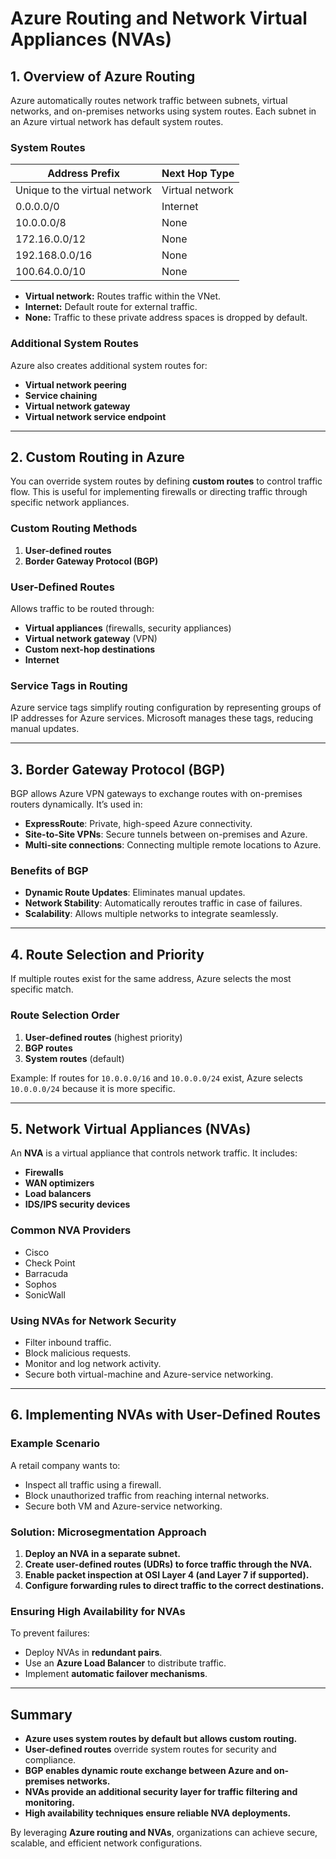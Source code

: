 # Azure Routing and Network Virtual Appliances (NVAs)

## 1. Overview of Azure Routing
Azure automatically routes network traffic between subnets, virtual networks, and on-premises networks using system routes. Each subnet in an Azure virtual network has default system routes.

### **System Routes**
| Address Prefix | Next Hop Type |
|---------------|--------------|
| Unique to the virtual network | Virtual network |
| 0.0.0.0/0 | Internet |
| 10.0.0.0/8 | None |
| 172.16.0.0/12 | None |
| 192.168.0.0/16 | None |
| 100.64.0.0/10 | None |

- **Virtual network:** Routes traffic within the VNet.
- **Internet:** Default route for external traffic.
- **None:** Traffic to these private address spaces is dropped by default.

### **Additional System Routes**
Azure also creates additional system routes for:
- **Virtual network peering**
- **Service chaining**
- **Virtual network gateway**
- **Virtual network service endpoint**

---

## 2. Custom Routing in Azure
You can override system routes by defining **custom routes** to control traffic flow. This is useful for implementing firewalls or directing traffic through specific network appliances.

### **Custom Routing Methods**
1. **User-defined routes**
2. **Border Gateway Protocol (BGP)**

### **User-Defined Routes**
Allows traffic to be routed through:
- **Virtual appliances** (firewalls, security appliances)
- **Virtual network gateway** (VPN)
- **Custom next-hop destinations**
- **Internet**

### **Service Tags in Routing**
Azure service tags simplify routing configuration by representing groups of IP addresses for Azure services. Microsoft manages these tags, reducing manual updates.

---

## 3. Border Gateway Protocol (BGP)
BGP allows Azure VPN gateways to exchange routes with on-premises routers dynamically. It’s used in:
- **ExpressRoute**: Private, high-speed Azure connectivity.
- **Site-to-Site VPNs**: Secure tunnels between on-premises and Azure.
- **Multi-site connections**: Connecting multiple remote locations to Azure.

### **Benefits of BGP**
- **Dynamic Route Updates**: Eliminates manual updates.
- **Network Stability**: Automatically reroutes traffic in case of failures.
- **Scalability**: Allows multiple networks to integrate seamlessly.

---

## 4. Route Selection and Priority
If multiple routes exist for the same address, Azure selects the most specific match.

### **Route Selection Order**
1. **User-defined routes** (highest priority)
2. **BGP routes**
3. **System routes** (default)

Example: If routes for `10.0.0.0/16` and `10.0.0.0/24` exist, Azure selects `10.0.0.0/24` because it is more specific.

---

## 5. Network Virtual Appliances (NVAs)
An **NVA** is a virtual appliance that controls network traffic. It includes:
- **Firewalls**
- **WAN optimizers**
- **Load balancers**
- **IDS/IPS security devices**

### **Common NVA Providers**
- Cisco
- Check Point
- Barracuda
- Sophos
- SonicWall

### **Using NVAs for Network Security**
- Filter inbound traffic.
- Block malicious requests.
- Monitor and log network activity.
- Secure both virtual-machine and Azure-service networking.

---

## 6. Implementing NVAs with User-Defined Routes
### **Example Scenario**
A retail company wants to:
- Inspect all traffic using a firewall.
- Block unauthorized traffic from reaching internal networks.
- Secure both VM and Azure-service networking.

### **Solution: Microsegmentation Approach**
1. **Deploy an NVA in a separate subnet.**
2. **Create user-defined routes (UDRs) to force traffic through the NVA.**
3. **Enable packet inspection at OSI Layer 4 (and Layer 7 if supported).**
4. **Configure forwarding rules to direct traffic to the correct destinations.**

### **Ensuring High Availability for NVAs**
To prevent failures:
- Deploy NVAs in **redundant pairs**.
- Use an **Azure Load Balancer** to distribute traffic.
- Implement **automatic failover mechanisms**.

---

## Summary
- **Azure uses system routes by default but allows custom routing.**
- **User-defined routes** override system routes for security and compliance.
- **BGP enables dynamic route exchange between Azure and on-premises networks.**
- **NVAs provide an additional security layer for traffic filtering and monitoring.**
- **High availability techniques ensure reliable NVA deployments.**

By leveraging **Azure routing and NVAs**, organizations can achieve secure, scalable, and efficient network configurations.

